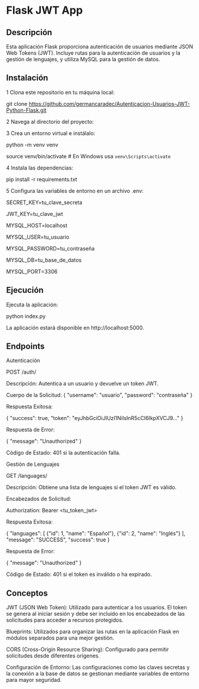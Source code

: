 # Flask JWT App

## Descripción

Esta aplicación Flask proporciona autenticación de usuarios mediante JSON Web Tokens (JWT). Incluye rutas para la autenticación de usuarios y la gestión de lenguajes, y utiliza MySQL para la gestión de datos.


## Instalación
1 Clona este repositorio en tu máquina local:

git clone https://github.com/germancaradec/Autenticacion-Usuarios-JWT-Python-Flask.git

2 Navega al directorio del proyecto:

3 Crea un entorno virtual e instálalo:

python -m venv venv

source venv/bin/activate   # En Windows usa `venv\Scripts\activate`

4 Instala las dependencias:

pip install -r requirements.txt

5 Configura las variables de entorno en un archivo .env:

SECRET_KEY=tu_clave_secreta

JWT_KEY=tu_clave_jwt

MYSQL_HOST=localhost

MYSQL_USER=tu_usuario

MYSQL_PASSWORD=tu_contraseña

MYSQL_DB=tu_base_de_datos

MYSQL_PORT=3306

## Ejecución

Ejecuta la aplicación:

python index.py

La aplicación estará disponible en http://localhost:5000.

## Endpoints

Autenticación

POST /auth/

Descripción: Autentica a un usuario y devuelve un token JWT.

Cuerpo de la Solicitud:
{
  "username": "usuario",
  "password": "contraseña"
}

Respuesta Exitosa:

{
  "success": true,
  "token": "eyJhbGciOiJIUzI1NiIsInR5cCI6IkpXVCJ9..."
}

Respuesta de Error:

{
  "message": "Unauthorized"
}

Código de Estado: 401 si la autenticación falla.

Gestión de Lenguajes

GET /languages/

Descripción: Obtiene una lista de lenguajes si el token JWT es válido.

Encabezados de Solicitud:

Authorization: Bearer <tu_token_jwt>

Respuesta Exitosa:

{
  "languages": [
    {"id": 1, "name": "Español"},
    {"id": 2, "name": "Inglés"}
  ],
  "message": "SUCCESS",
  "success": true
}

Respuesta de Error:

{
  "message": "Unauthorized"
}

Código de Estado: 401 si el token es inválido o ha expirado.

## Conceptos

JWT (JSON Web Token): Utilizado para autenticar a los usuarios. El token se genera al iniciar sesión y debe ser incluido en los encabezados de las solicitudes para acceder a recursos protegidos.

Blueprints: Utilizados para organizar las rutas en la aplicación Flask en módulos separados para una mejor gestión.

CORS (Cross-Origin Resource Sharing): Configurado para permitir solicitudes desde diferentes orígenes.

Configuración de Entorno: Las configuraciones como las claves secretas y la conexión a la base de datos se gestionan mediante variables de entorno para mayor seguridad.